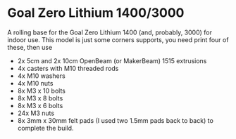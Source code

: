 # Goal Zero Lithium 1400/3000
A rolling base for the Goal Zero Lithium 1400 (and, probably, 3000)
for indoor use.  This model is just some corners supports, you need print
four of these, then use 
- 2x 5cm and 2x 10cm OpenBeam (or MakerBeam) 1515 extrusions
- 4x casters with M10 threaded rods
- 4x M10 washers
- 4x M10 nuts
- 8x M3 x 10 bolts
- 8x M3 x 8 bolts
- 8x M3 x 6 bolts
- 24x M3 nuts
- 8x 3mm x 30mm felt pads (I used two 1.5mm pads back to back)
to complete the build.
